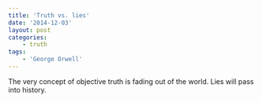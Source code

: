 ```yaml
---
title: 'Truth vs. lies'
date: '2014-12-03'
layout: post
categories:
    - truth
tags:
    - 'George Orwell'
---
```


The very concept of objective truth is fading out of the world. Lies will pass into history.